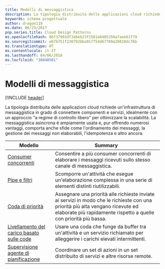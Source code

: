 ```yaml
---
title: Modelli di messaggistica
description: La tipologia distribuita delle applicazioni cloud richiede un'infrastruttura di messaggistica in grado di connettere componenti e servizi, idealmente con un approccio "a regime di controllo libero" per ottimizzare la scalabilità. La messaggistica asincrona è ampiamente usata e, pur offrendo numerosi vantaggi, comporta anche sfide come l'ordinamento dei messaggi, la gestione dei messaggi non elaborabili, l'idempotenza e altro ancora.
keywords: schema progettuale
author: dragon119
ms.date: 06/23/2017
pnp.series.title: Cloud Design Patterns
ms.openlocfilehash: 8bf37903df3a6eb23f1581e0405358a7aee61f79
ms.sourcegitcommit: e67b751f230792bba917754d67789a20810dc76b
ms.translationtype: HT
ms.contentlocale: it-IT
ms.lasthandoff: 04/06/2018
ms.locfileid: "30848581"
---
```

# <a name="messaging-patterns"></a>Modelli di messaggistica

[!INCLUDE [header](../../_includes/header.md)]

La tipologia distribuita delle applicazioni cloud richiede un'infrastruttura di messaggistica in grado di connettere componenti e servizi, idealmente con un approccio "a regime di controllo libero" per ottimizzare la scalabilità. La messaggistica asincrona è ampiamente usata e, pur offrendo numerosi vantaggi, comporta anche sfide come l'ordinamento dei messaggi, la gestione dei messaggi non elaborabili, l'idempotenza e altro ancora.


|                            Modello                             |                                                                        Summary                                                                         |
|----------------------------------------------------------------|--------------------------------------------------------------------------------------------------------------------------------------------------------|
|        [Consumer concorrenti](../competing-consumers.md)        |                            Consentire a più consumer concorrenti di elaborare i messaggi ricevuti sullo stesso canale di messaggistica.                            |
|          [Pipe e filtri](../pipes-and-filters.md)          |                       Scomporre un'attività che esegue un'elaborazione complessa in una serie di elementi distinti riutilizzabili.                        |
|             [Coda di priorità](../priority-queue.md)             | Assegnare una priorità alle richieste inviate ai servizi in modo che le richieste con una priorità più alta vengano ricevute ed elaborate più rapidamente rispetto a quelle con priorità più bassa. |
|  [Livellamento del carico basato sulle code](../queue-based-load-leveling.md)  |              Usare una coda che funge da buffer tra un'attività e un servizio richiamato per alleggerire i carichi elevati intermittenti.               |
| [Supervisione agente di pianificazione](../scheduler-agent-supervisor.md) |                              Coordinare un set di azioni in un set distribuito di servizi e altre risorse remote.                              |

